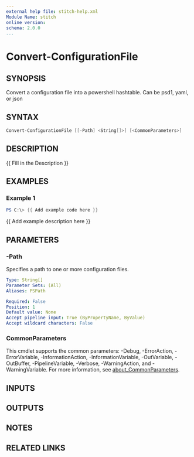 ```yaml
---
external help file: stitch-help.xml
Module Name: stitch
online version:
schema: 2.0.0
...
```


# Convert-ConfigurationFile


## SYNOPSIS

Convert a configuration file into a powershell hashtable.
Can be psd1, yaml, or json


## SYNTAX


```powershell
Convert-ConfigurationFile [[-Path] <String[]>] [<CommonParameters>]
```


## DESCRIPTION

{{ Fill in the Description }}


## EXAMPLES


### Example 1

```powershell
PS C:\> {{ Add example code here }}
```


{{ Add example description here }}


## PARAMETERS


### -Path

Specifies a path to one or more configuration files.


```yaml
Type: String[]
Parameter Sets: (All)
Aliases: PSPath

Required: False
Position: 1
Default value: None
Accept pipeline input: True (ByPropertyName, ByValue)
Accept wildcard characters: False
```


### CommonParameters

This cmdlet supports the common parameters: -Debug, -ErrorAction, -ErrorVariable, -InformationAction, -InformationVariable, -OutVariable, -OutBuffer, -PipelineVariable, -Verbose, -WarningAction, and -WarningVariable. For more information, see [about_CommonParameters](http://go.microsoft.com/fwlink/?LinkID=113216).


## INPUTS


## OUTPUTS


## NOTES


## RELATED LINKS
